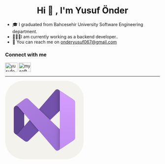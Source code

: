 <h1 align="center">Hi 👋 , I'm Yusuf Önder</h1>

- 🎓 I graduated from Bahcesehir University Software Engineering department.
- 👩🏻‍💻I am currently working as a backend developer..
- 💌 You can reach me on [onderyusuf067@gmail.com](mailto:onderyusuf067@gmail.com)

<h3 align="left">Connect with me</h3>
<p align="left">
<a href="https://linkedin.com/in/yusufnx1" target="blank"><img align="center" src="https://raw.githubusercontent.com/rahuldkjain/github-profile-readme-generator/master/src/images/icons/Social/linked-in-alt.svg" alt="yusufonder" height="30" width="40" /></a>
<a href="https://www.instagram.com/norixyazilim/" target="blank"><img align="center" src="https://raw.githubusercontent.com/rahuldkjain/github-profile-readme-generator/master/src/images/icons/Social/instagram.svg" alt="mysoftwarelight" height="30" width="40" /></a>
  
 <hr/>

<svg width="256" height="256" viewBox="0 0 256 256" fill="none" xmlns="http://www.w3.org/2000/svg">
<rect width="256" height="256" rx="60" fill="#F4F2ED"/>
<mask id="mask0_217_245" style="mask-type:alpha" maskUnits="userSpaceOnUse" x="28" y="28" width="200" height="200">
<path d="M64.6656 197.166L31.3344 172.166C30.2952 171.394 29.4519 170.389 28.8727 169.23C28.2935 168.072 27.9946 166.795 28.0001 165.5V90.5001C27.9946 89.2054 28.2935 87.9276 28.8727 86.7698C29.4519 85.6119 30.2952 84.6065 31.3344 83.8345L64.6656 58.8345C63.7702 59.6752 63.0936 60.7218 62.6944 61.8835C62.2952 63.0451 62.1856 64.2866 62.375 65.5001V190.5C62.1856 191.714 62.2952 192.955 62.6944 194.117C63.0936 195.278 63.7702 196.325 64.6656 197.166Z" fill="white"/>
<path d="M224.29 62.7093C222.917 61.8073 221.308 61.3291 219.665 61.3344C218.601 61.3258 217.544 61.5273 216.558 61.9274C215.571 62.3274 214.673 62.9181 213.915 63.6656L213.334 64.25L146.834 128L110.04 163.291L75.9999 195.915L75.4156 196.5C74.6583 197.248 73.7604 197.84 72.7736 198.241C71.7868 198.641 70.7305 198.843 69.6656 198.834C67.8627 198.83 66.1092 198.246 64.6656 197.165L31.3344 172.166C33.0279 173.437 35.1424 174.016 37.2476 173.784C39.3528 173.552 41.2902 172.526 42.6656 170.915L79.6656 127.959L110.04 92.7093L163.25 30.9156C164.022 30.0005 164.985 29.2654 166.072 28.7617C167.159 28.2581 168.343 27.9981 169.541 28C171.184 27.9947 172.792 28.4729 174.165 29.375L224.29 62.7093Z" fill="white"/>
<path d="M224.29 193.29L174.291 226.624C172.589 227.735 170.545 228.195 168.532 227.92C166.52 227.644 164.674 226.651 163.334 225.125L110.04 163.291L79.6656 127.959L42.6656 85.0405C41.278 83.4462 39.3387 82.4358 37.2369 82.2121C35.1352 81.9883 33.0266 82.5679 31.3344 83.8344L64.6656 58.8344C66.1092 57.7545 67.8627 57.1692 69.6656 57.1656C70.7305 57.1566 71.7868 57.3582 72.7736 57.7588C73.7604 58.1595 74.6583 58.7512 75.4156 59.5L75.9999 60.0843L110.04 92.7094L146.834 128L213.334 191.75L213.915 192.334C214.673 193.082 215.571 193.672 216.558 194.072C217.544 194.472 218.601 194.674 219.665 194.665C221.308 194.671 222.917 194.193 224.29 193.29Z" fill="white"/>
<path d="M228 69.6655V186.334C228.001 187.709 227.663 189.064 227.016 190.276C226.369 191.49 225.433 192.525 224.29 193.29L174.291 226.624C175.433 225.859 176.369 224.823 177.017 223.609C177.663 222.395 178 221.041 177.999 219.665V36.3343C177.981 34.9486 177.622 33.5889 176.953 32.3751C176.284 31.1613 175.327 30.1309 174.165 29.375L224.29 62.7093C225.429 63.4774 226.364 64.5131 227.011 65.7258C227.658 66.9385 227.997 68.2911 228 69.6655Z" fill="white"/>
</mask>
<g mask="url(#mask0_217_245)">
<path d="M64.6656 197.165L31.3344 172.166C30.2952 171.394 29.4519 170.387 28.8727 169.23C28.2935 168.072 27.9946 166.794 28.0001 165.5V90.4999C27.9946 89.2052 28.2935 87.9273 28.8727 86.7696C29.4519 85.6117 30.2952 84.6062 31.3344 83.8342L64.6656 58.8342C63.7702 59.675 63.0936 60.7216 62.6944 61.8832C62.2952 63.0449 62.1856 64.2863 62.375 65.4999V190.5C62.1856 191.714 62.2952 192.955 62.6944 194.117C63.0936 195.278 63.7702 196.324 64.6656 197.165Z" fill="#5E438F"/>
<g filter="url(#filter0_dd_217_245)">
<path d="M224.289 62.7093C222.917 61.8073 221.308 61.3291 219.665 61.3344C218.601 61.3258 217.544 61.5273 216.557 61.9274C215.571 62.3274 214.673 62.9181 213.915 63.6656L213.334 64.25L177.914 98.2093L146.834 128L110.04 163.291L75.9993 195.915L75.4151 196.5C74.6577 197.248 73.7598 197.84 72.7731 198.241C71.7862 198.641 70.73 198.843 69.665 198.834C67.8622 198.83 66.1087 198.246 64.6651 197.165L31.3339 172.166C33.0272 173.437 35.1418 174.016 37.247 173.784C39.3522 173.552 41.2897 172.526 42.6651 170.915L61.3338 149.25L79.665 127.959L110.04 92.7093L163.249 30.9156C164.022 30.0005 164.985 29.2654 166.072 28.7617C167.158 28.2581 168.343 27.9981 169.539 28C171.183 27.9947 172.791 28.4729 174.165 29.375L224.289 62.7093Z" fill="url(#paint0_linear_217_245)"/>
</g>
<g filter="url(#filter1_dd_217_245)">
<path d="M224.289 193.29L174.29 226.625C172.59 227.736 170.545 228.195 168.532 227.92C166.519 227.644 164.674 226.652 163.334 225.125L110.04 163.291L79.665 127.959L61.3338 106.709L42.6651 85.0407C41.2774 83.4464 39.3381 82.436 37.2364 82.2122C35.1347 81.9884 33.0261 82.5681 31.3339 83.8344L64.6651 58.8345C66.1087 57.7546 67.8622 57.1693 69.665 57.1658C70.73 57.1568 71.7862 57.3584 72.7731 57.759C73.7598 58.1596 74.6577 58.7514 75.4151 59.5002L75.9993 60.0845L110.04 92.7094L146.834 128L177.958 157.835L213.334 191.75L213.915 192.335C214.673 193.082 215.571 193.672 216.557 194.072C217.544 194.472 218.601 194.674 219.665 194.665C221.308 194.671 222.917 194.192 224.289 193.29Z" fill="url(#paint1_linear_217_245)"/>
</g>
<g filter="url(#filter2_dd_217_245)">
<path d="M228 69.6653V186.333C228.001 187.709 227.663 189.063 227.016 190.277C226.369 191.489 225.433 192.525 224.29 193.29L174.29 226.624C175.433 225.859 176.369 224.823 177.015 223.609C177.663 222.395 178 221.041 177.999 219.665V36.3341C177.981 34.9485 177.622 33.5886 176.953 32.3748C176.284 31.161 175.327 30.1307 174.165 29.3748L224.29 62.709C225.429 63.4771 226.363 64.5129 227.011 65.7256C227.657 66.9383 227.997 68.291 228 69.6653Z" fill="url(#paint2_linear_217_245)"/>
</g>
</g>
<defs>
<filter id="filter0_dd_217_245" x="26.1529" y="24.1143" width="203.317" height="181.196" filterUnits="userSpaceOnUse" color-interpolation-filters="sRGB">
<feFlood flood-opacity="0" result="BackgroundImageFix"/>
<feColorMatrix in="SourceAlpha" type="matrix" values="0 0 0 0 0 0 0 0 0 0 0 0 0 0 0 0 0 0 127 0" result="hardAlpha"/>
<feOffset dy="0.246095"/>
<feGaussianBlur stdDeviation="0.246095"/>
<feColorMatrix type="matrix" values="0 0 0 0 0 0 0 0 0 0 0 0 0 0 0 0 0 0 0.24 0"/>
<feBlend mode="normal" in2="BackgroundImageFix" result="effect1_dropShadow_217_245"/>
<feColorMatrix in="SourceAlpha" type="matrix" values="0 0 0 0 0 0 0 0 0 0 0 0 0 0 0 0 0 0 127 0" result="hardAlpha"/>
<feOffset dy="1.29524"/>
<feGaussianBlur stdDeviation="2.59048"/>
<feColorMatrix type="matrix" values="0 0 0 0 0 0 0 0 0 0 0 0 0 0 0 0 0 0 0.22 0"/>
<feBlend mode="normal" in2="effect1_dropShadow_217_245" result="effect2_dropShadow_217_245"/>
<feBlend mode="normal" in="SourceGraphic" in2="effect2_dropShadow_217_245" result="shape"/>
</filter>
<filter id="filter1_dd_217_245" x="26.1529" y="53.2798" width="203.317" height="181.194" filterUnits="userSpaceOnUse" color-interpolation-filters="sRGB">
<feFlood flood-opacity="0" result="BackgroundImageFix"/>
<feColorMatrix in="SourceAlpha" type="matrix" values="0 0 0 0 0 0 0 0 0 0 0 0 0 0 0 0 0 0 127 0" result="hardAlpha"/>
<feOffset dy="0.246095"/>
<feGaussianBlur stdDeviation="0.246095"/>
<feColorMatrix type="matrix" values="0 0 0 0 0 0 0 0 0 0 0 0 0 0 0 0 0 0 0.24 0"/>
<feBlend mode="normal" in2="BackgroundImageFix" result="effect1_dropShadow_217_245"/>
<feColorMatrix in="SourceAlpha" type="matrix" values="0 0 0 0 0 0 0 0 0 0 0 0 0 0 0 0 0 0 127 0" result="hardAlpha"/>
<feOffset dy="1.29524"/>
<feGaussianBlur stdDeviation="2.59048"/>
<feColorMatrix type="matrix" values="0 0 0 0 0 0 0 0 0 0 0 0 0 0 0 0 0 0 0.22 0"/>
<feBlend mode="normal" in2="effect1_dropShadow_217_245" result="effect2_dropShadow_217_245"/>
<feBlend mode="normal" in="SourceGraphic" in2="effect2_dropShadow_217_245" result="shape"/>
</filter>
<filter id="filter2_dd_217_245" x="158.622" y="13.8319" width="84.9208" height="228.335" filterUnits="userSpaceOnUse" color-interpolation-filters="sRGB">
<feFlood flood-opacity="0" result="BackgroundImageFix"/>
<feColorMatrix in="SourceAlpha" type="matrix" values="0 0 0 0 0 0 0 0 0 0 0 0 0 0 0 0 0 0 127 0" result="hardAlpha"/>
<feOffset/>
<feGaussianBlur stdDeviation="0.129524"/>
<feColorMatrix type="matrix" values="0 0 0 0 0 0 0 0 0 0 0 0 0 0 0 0 0 0 0.24 0"/>
<feBlend mode="normal" in2="BackgroundImageFix" result="effect1_dropShadow_217_245"/>
<feColorMatrix in="SourceAlpha" type="matrix" values="0 0 0 0 0 0 0 0 0 0 0 0 0 0 0 0 0 0 127 0" result="hardAlpha"/>
<feOffset/>
<feGaussianBlur stdDeviation="7.77143"/>
<feColorMatrix type="matrix" values="0 0 0 0 0 0 0 0 0 0 0 0 0 0 0 0 0 0 0.3 0"/>
<feBlend mode="normal" in2="effect1_dropShadow_217_245" result="effect2_dropShadow_217_245"/>
<feBlend mode="normal" in="SourceGraphic" in2="effect2_dropShadow_217_245" result="shape"/>
</filter>
<linearGradient id="paint0_linear_217_245" x1="190.499" y1="28" x2="41.9893" y2="177.471" gradientUnits="userSpaceOnUse">
<stop stop-color="#7252AA"/>
<stop offset="1" stop-color="#7252AA"/>
</linearGradient>
<linearGradient id="paint1_linear_217_245" x1="46.7501" y1="64.4571" x2="186.332" y2="220.705" gradientUnits="userSpaceOnUse">
<stop stop-color="#AE7FE2"/>
<stop offset="1" stop-color="#9A70D4"/>
</linearGradient>
<linearGradient id="paint2_linear_217_245" x1="200.49" y1="25.3528" x2="200.49" y2="226.456" gradientUnits="userSpaceOnUse">
<stop stop-color="#D59DFF"/>
<stop offset="1" stop-color="#C18EF1"/>
</linearGradient>
</defs>
</svg>

